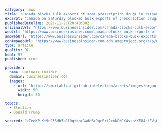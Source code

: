 ```yaml
---
category: news
title: "Canada blocks bulk exports of some prescription drugs in response to Trump import plan"
excerpt: "Canada on Saturday blocked bulk exports of prescription drugs if they would create a shortage at home, in response to outgoing U.S. President Donald Trump's efforts to allow imports from Canada to lower some drug prices for Americans."
publishedDateTime: 2020-11-28T20:48:00Z
originalUrl: "https://www.businessinsider.com/canada-blocks-bulk-exports-of-some-prescription-drugs-in-response-to-trump-import-plan-2020-11"
webUrl: "https://www.businessinsider.com/canada-blocks-bulk-exports-of-some-prescription-drugs-in-response-to-trump-import-plan-2020-11"
ampWebUrl: "https://www.businessinsider.com/canada-blocks-bulk-exports-of-some-prescription-drugs-in-response-to-trump-import-plan-2020-11?amp"
cdnAmpWebUrl: "https://www-businessinsider-com.cdn.ampproject.org/c/s/www.businessinsider.com/canada-blocks-bulk-exports-of-some-prescription-drugs-in-response-to-trump-import-plan-2020-11?amp"
type: article
quality: 97
heat: 97
published: true

provider:
  name: Business Insider
  domain: businessinsider.com
  images:
    - url: "https://smartableai.github.io/election/assets/images/organizations/businessinsider.com-50x50.jpg"
      width: 50
      height: 50

topics:
  - Election
  - Donald Trump

secured: "zZeeKPLK+9nC56Hb5bOl0q+knxGwdHSx9gcPrf2xxNDNCX4ssn/XE84shFVjGfwVdoZgOu3fSNe4Ya2K9o0i2Ucy/tt4so0qBgI0qdcJ+SWIoyotXOgOY/yhXncjtJzjf/XjU3BspKV5ftns6hrnc9f10KnBYgs7N56hHpF1LCEC+s6RAe2XQl29QrKkwqwh7AEPPWH30ZZvsWTWNoOLIY07zXXbkfec+ogWDPEGdujY4AJJmdMyPYAq65uZnsn3GTK1X0e6STKolKP1QPy6KRARx7GpQP/jFxSbDgcRhqAzgTGziZwU+ZcqFXD5boq4HN0PXU231Nm0zo7V6VdrNkwSTUoBmF9IrRwfgXvXCCI=;ild/6tIW9g/N6LTq7f5Kew=="
---
```


